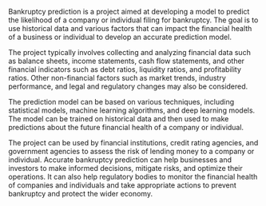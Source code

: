 Bankruptcy prediction is a project aimed at developing a model to predict the likelihood of a company or individual filing for bankruptcy. The goal is to use historical data and various factors that can impact the financial health of a business or individual to develop an accurate prediction model.

The project typically involves collecting and analyzing financial data such as balance sheets, income statements, cash flow statements, and other financial indicators such as debt ratios, liquidity ratios, and profitability ratios. Other non-financial factors such as market trends, industry performance, and legal and regulatory changes may also be considered.

The prediction model can be based on various techniques, including statistical models, machine learning algorithms, and deep learning models. The model can be trained on historical data and then used to make predictions about the future financial health of a company or individual.

The project can be used by financial institutions, credit rating agencies, and government agencies to assess the risk of lending money to a company or individual. Accurate bankruptcy prediction can help businesses and investors to make informed decisions, mitigate risks, and optimize their operations. It can also help regulatory bodies to monitor the financial health of companies and individuals and take appropriate actions to prevent bankruptcy and protect the wider economy.
